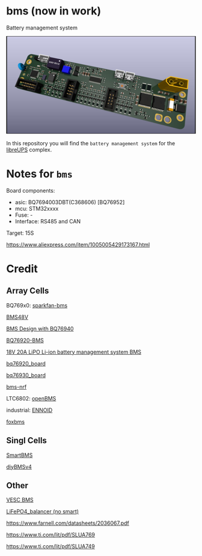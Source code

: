 # bms (now in work)
Battery management system

![example](img.jpg)

In this repository you will find the `battery management system` for the [libreUPS](https://github.com/libreUPS) complex.

# Notes for `bms`

Board components:
- asic: BQ7694003DBT(C368606) [BQ76952]
- mcu: STM32xxxx
- Fuse: -
- Interface: RS485 and CAN

Target: 15S

https://www.aliexpress.com/item/1005005429173167.html


# Credit
## Array Cells
BQ769x0:
[sparkfan-bms](https://github.com/nseidle/BMS)

[BMS48V](https://github.com/LibreSolar/bms-15s80-sc)

[BMS Design with BQ76940](https://github.com/fatihbyrmn/BQ7694-IC)

[BQ76920-BMS](https://github.com/ceech/BQ76920-BMS)

[18V 20A LiPO Li-ion battery management system BMS](https://www.tindie.com/products/ceech/18v-20a-lipo-li-ion-battery-management-system-bms/#)

[bq76920_board](https://github.com/ealex/bq76920_board)

[bq76930_board](https://github.com/ealex/bq76930_board)

[bms-nrf](https://github.com/scttnlsn/bms)

LTC6802:
[openBMS](https://github.com/rickygu/openBMS)

industrial:
[ENNOID](https://github.com/EnnoidMe/ENNOID-BMS)

[foxbms](https://github.com/foxBMS/foxbms)

## Singl Cells
[SmartBMS](https://github.com/Green-bms/SmartBMS)

[diyBMSv4](https://github.com/stuartpittaway/diyBMSv4)

## Other
[VESC BMS](https://github.com/vedderb/vesc_bms_fw)

[LiFePO4_balancer (no smart)](https://oshwlab.com/efkostya/lifepo4_balancer)

https://www.farnell.com/datasheets/2036067.pdf

https://www.ti.com/lit/pdf/SLUA769

https://www.ti.com/lit/pdf/SLUA749
